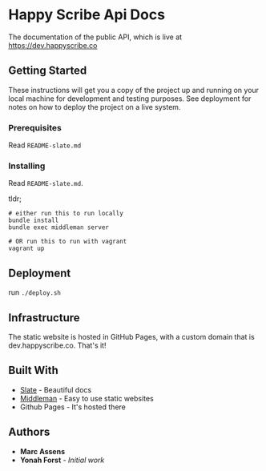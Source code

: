 # Happy Scribe Api Docs

The documentation of the public API, which is live at https://dev.happyscribe.co

## Getting Started

These instructions will get you a copy of the project up and running on your local machine for development and testing purposes. See deployment for notes on how to deploy the project on a live system.

### Prerequisites

Read `README-slate.md`

### Installing

Read `README-slate.md`.

tldr; 

```shell
# either run this to run locally
bundle install
bundle exec middleman server

# OR run this to run with vagrant
vagrant up
```

## Deployment

run `./deploy.sh`

## Infrastructure

The static website is hosted in GitHub Pages, with a custom domain that is dev.happyscribe.co. That's it!

## Built With

* [Slate](https://github.com/slatedocs/slate) - Beautiful docs
* [Middleman](https://middlemanapp.com/) - Easy to use static websites
* Github Pages - It's hosted there 

## Authors

* **Marc Assens** 
* **Yonah Forst** - *Initial work* 